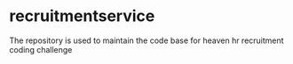 # recruitmentservice
The repository is used to maintain the code base for heaven hr recruitment coding challenge
